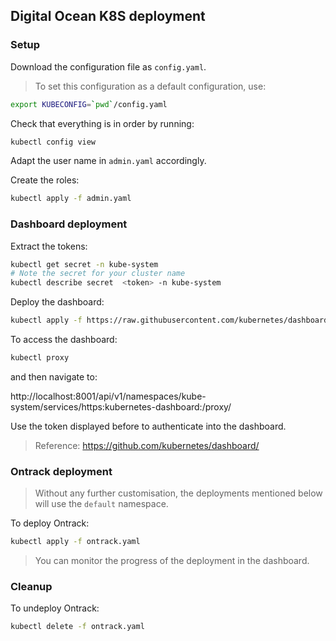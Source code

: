 ## Digital Ocean K8S deployment

### Setup

Download the configuration file as `config.yaml`.

> To set this configuration as a default configuration, use:

```bash
export KUBECONFIG=`pwd`/config.yaml
```

Check that everything is in order by running:

```bash
kubectl config view
```

Adapt the user name in `admin.yaml` accordingly.

Create the roles:

```bash
kubectl apply -f admin.yaml
```

### Dashboard deployment

Extract the tokens:

```bash
kubectl get secret -n kube-system
# Note the secret for your cluster name
kubectl describe secret  <token> -n kube-system
```

Deploy the dashboard:

```bash
kubectl apply -f https://raw.githubusercontent.com/kubernetes/dashboard/v1.10.1/src/deploy/recommended/kubernetes-dashboard.yaml
```

To access the dashboard:

```bash
kubectl proxy
```

and then navigate to:

http://localhost:8001/api/v1/namespaces/kube-system/services/https:kubernetes-dashboard:/proxy/

Use the token displayed before to authenticate into the dashboard.

> Reference: https://github.com/kubernetes/dashboard/

### Ontrack deployment

> Without any further customisation, the deployments mentioned below will use the `default` namespace.

To deploy Ontrack:

```bash
kubectl apply -f ontrack.yaml
```

> You can monitor the progress of the deployment in the dashboard.

### Cleanup

To undeploy Ontrack:

```bash
kubectl delete -f ontrack.yaml 
```
